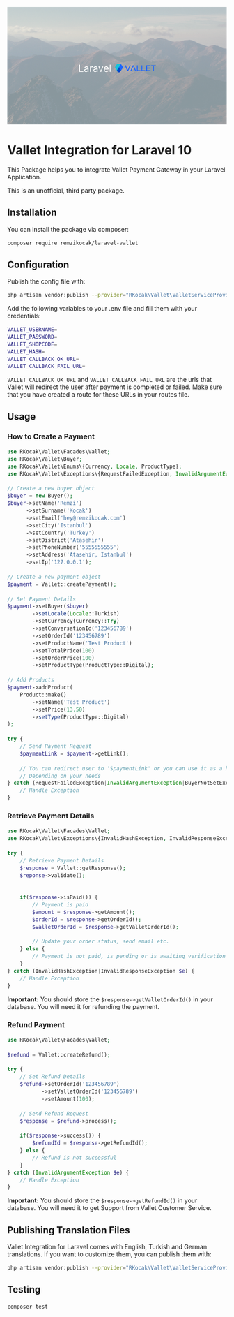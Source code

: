 <p align="center"><img src="/laravel-vallet.png" alt="Laravel Options"></p>

# Vallet Integration for Laravel 10

This Package helps you to integrate Vallet Payment Gateway in your Laravel Application.

This is an unofficial, third party package.
## Installation

You can install the package via composer:

```bash
composer require remzikocak/laravel-vallet
```

## Configuration

Publish the config file with:

```bash
php artisan vendor:publish --provider="RKocak\Vallet\ValletServiceProvider" --tag="config"
```

Add the following variables to your .env file and fill them with your credentials:

```bash
VALLET_USERNAME=
VALLET_PASSWORD=
VALLET_SHOPCODE=
VALLET_HASH=
VALLET_CALLBACK_OK_URL=
VALLET_CALLBACK_FAIL_URL=
```

``VALLET_CALLBACK_OK_URL`` and ``VALLET_CALLBACK_FAIL_URL`` are the urls that Vallet will redirect the user after payment is completed or failed.
Make sure that you have created a route for these URLs in your routes file.


## Usage

### How to Create a Payment

```php
use RKocak\Vallet\Facades\Vallet;
use RKocak\Vallet\Buyer;
use RKocak\Vallet\Enums\{Currency, Locale, ProductType};
use RKocak\Vallet\Exceptions\{RequestFailedException, InvalidArgumentException, BuyerNotSetException, LocaleNotSetException, CurrencyNotSetException};

// Create a new buyer object
$buyer = new Buyer();
$buyer->setName('Remzi')
      ->setSurname('Kocak')
      ->setEmail('hey@remzikocak.com')
      ->setCity('Istanbul')
      ->setCountry('Turkey')
      ->setDistrict('Atasehir')
      ->setPhoneNumber('5555555555')
      ->setAddress('Atasehir, Istanbul')
      ->setIp('127.0.0.1');

// Create a new payment object
$payment = Vallet::createPayment();

// Set Payment Details
$payment->setBuyer($buyer)
        ->setLocale(Locale::Turkish)
        ->setCurrency(Currency::Try)
        ->setConversationId('123456789')
        ->setOrderId('123456789')
        ->setProductName('Test Product')
        ->setTotalPrice(100)
        ->setOrderPrice(100)
        ->setProductType(ProductType::Digital);
        
// Add Products
$payment->addProduct(
    Product::make()
        ->setName('Test Product')
        ->setPrice(13.50)
        ->setType(ProductType::Digital)
);

try {
    // Send Payment Request
    $paymentLink = $payment->getLink();
    
    // You can redirect user to '$paymentLink' or you can use it as a href in your button
    // Depending on your needs
} catch (RequestFailedException|InvalidArgumentException|BuyerNotSetException|LocaleNotSetException|CurrencyNotSetException $e) {
    // Handle Exception
}
```

### Retrieve Payment Details

```php
use RKocak\Vallet\Facades\Vallet;
use RKocak\Vallet\Exceptions\{InvalidHashException, InvalidResponseException};

try {
    // Retrieve Payment Details
    $response = Vallet::getResponse();
    $reponse->validate();
    
    
    if($response->isPaid()) {
        // Payment is paid
        $amount = $response->getAmount();
        $orderId = $response->getOrderId();
        $valletOrderId = $response->getValletOrderId();
        
        // Update your order status, send email etc.
    } else {
        // Payment is not paid, is pending or is awaiting verification
    }
} catch (InvalidHashException|InvalidResponseException $e) {
    // Handle Exception
}
```

**Important:** You should store the ``$response->getValletOrderId()`` in your database. You will need it for refunding the payment.

### Refund Payment

```php
use RKocak\Vallet\Facades\Vallet;

$refund = Vallet::createRefund();

try {
    // Set Refund Details
    $refund->setOrderId('123456789')
           ->setValletOrderId('123456789')
           ->setAmount(100);
    
    // Send Refund Request
    $response = $refund->process();
    
    if($response->success()) {
        $refundId = $response->getRefundId();
    } else {
        // Refund is not successful
    }
} catch (InvalidArgumentException $e) {
    // Handle Exception
}
```

**Important:** You should store the ``$response->getRefundId()`` in your database. You will need it to get Support from Vallet Customer Service.


## Publishing Translation Files

Vallet Integration for Laravel comes with English, Turkish and German translations. If you want to customize them, you can publish them with:

```bash
php artisan vendor:publish --provider="RKocak\Vallet\ValletServiceProvider" --tag="lang"
```

## Testing

```bash
composer test
```